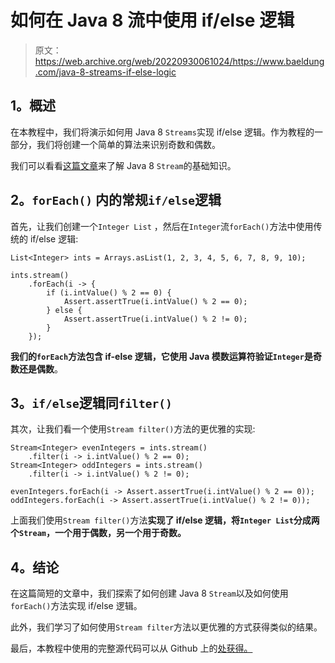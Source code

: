 # 如何在 Java 8 流中使用 if/else 逻辑

> 原文：<https://web.archive.org/web/20220930061024/https://www.baeldung.com/java-8-streams-if-else-logic>

## **1。概述**

在本教程中，我们将演示如何用 Java 8 `Streams`实现 if/else 逻辑。作为教程的一部分，我们将创建一个简单的算法来识别奇数和偶数。

我们可以看看[这篇文章](/web/20221208022743/https://www.baeldung.com/java-8-streams-introduction)来了解 Java 8 `Stream`的基础知识。

## **2。`forEach()`** 内的常规`if/else`逻辑

首先，让我们创建一个`Integer List` ，然后在`Integer`流`forEach()`方法中使用传统的 if/else 逻辑:

```
List<Integer> ints = Arrays.asList(1, 2, 3, 4, 5, 6, 7, 8, 9, 10);

ints.stream()
    .forEach(i -> {
        if (i.intValue() % 2 == 0) {
            Assert.assertTrue(i.intValue() % 2 == 0);
        } else {
            Assert.assertTrue(i.intValue() % 2 != 0);
        }
    });
```

**我们的`forEach`方法包含 if-else 逻辑，它使用 Java 模数运算符验证`Integer`是奇数还是偶数**。

## **3。`if/else`逻辑同`filter()`**

其次，让我们看一个使用`Stream filter()`方法的更优雅的实现:

```
Stream<Integer> evenIntegers = ints.stream()
    .filter(i -> i.intValue() % 2 == 0);
Stream<Integer> oddIntegers = ints.stream()
    .filter(i -> i.intValue() % 2 != 0);

evenIntegers.forEach(i -> Assert.assertTrue(i.intValue() % 2 == 0));
oddIntegers.forEach(i -> Assert.assertTrue(i.intValue() % 2 != 0));
```

上面我们使用`Stream filter()`方法**实现了 if/else 逻辑，将`Integer List`分成两个`Stream`，一个用于偶数，另一个用于奇数。**

## **4。结论**

在这篇简短的文章中，我们探索了如何创建 Java 8 `Stream`以及如何使用`forEach()`方法实现 if/else 逻辑。

此外，我们学习了如何使用`Stream filter`方法以更优雅的方式获得类似的结果。

最后，本教程中使用的完整源代码可以从 Github 上的[处获得。](https://web.archive.org/web/20221208022743/https://github.com/eugenp/tutorials/tree/master/core-java-modules/core-java-streams-3)